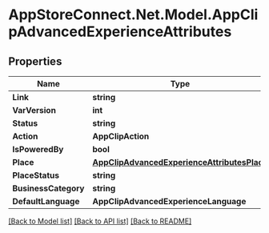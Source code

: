 # AppStoreConnect.Net.Model.AppClipAdvancedExperienceAttributes

## Properties

Name | Type | Description | Notes
------------ | ------------- | ------------- | -------------
**Link** | **string** |  | [optional] 
**VarVersion** | **int** |  | [optional] 
**Status** | **string** |  | [optional] 
**Action** | **AppClipAction** |  | [optional] 
**IsPoweredBy** | **bool** |  | [optional] 
**Place** | [**AppClipAdvancedExperienceAttributesPlace**](AppClipAdvancedExperienceAttributesPlace.md) |  | [optional] 
**PlaceStatus** | **string** |  | [optional] 
**BusinessCategory** | **string** |  | [optional] 
**DefaultLanguage** | **AppClipAdvancedExperienceLanguage** |  | [optional] 

[[Back to Model list]](../README.md#documentation-for-models) [[Back to API list]](../README.md#documentation-for-api-endpoints) [[Back to README]](../README.md)

